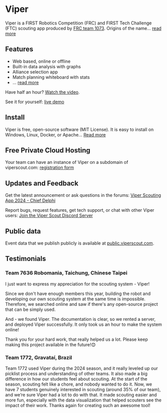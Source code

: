# Viper

Viper is a FIRST Robotics Competition (FRC) and FIRST Tech Challenge (FTC) scouting app produced by [FRC team 1073](https://www.frc1073.org/). Origins of the name... [read more](/about.html)

## Features

 - Web based, online or offline
 - Built-in data analysis with graphs
 - Alliance selection app
 - Match planning whiteboard with stats
 - ... [read more](/features.html)
 
Have half an hour? [Watch the video](https://drive.google.com/file/d/18dF44_FT35HEZ7824Iv5jhn8GvhnvuFO/view).

See it for yourself: [live demo](https://demo.viperscout.com/)

## Install

Viper is free, open-source software (MIT License). It is easy to install on Windows, Linux, Docker, or Apache... [Read more](/install.html)

## Free Private Cloud Hosting

Your team can have an instance of Viper on a subdomain of viperscout.com: [registration form](/cloud-hosting-request.html)

## Updates and Feedback

Get the latest announcement or ask questions in the forums: [Viper Scouting App 2024 - Chief Delphi](https://www.chiefdelphi.com/t/viper-scouting-app-2024/)

Report bugs, request features, get tech support, or chat with other Viper users: [Join the Viper Scout Discord Server](https://discord.gg/BsRfgKxHqU)

## Public data

Event data that we publish publicly is available at [public.viperscout.com](https://public.viperscout.com).

## Testimonials

### Team 7636 Robomania, Taichung, Chinese Taipei  

I just want to express my appreciation for the scouting system - Viper!

Since we don't have enough members this year,  building the robot and developing our own scouting system at the same time is impossible. Therefore, we searched online and saw if there's any open-source project that can be simply used.

And - we found Viper. The documentation is clear, so we rented a server, and deployed Viper successfully. It only took us an hour to make the system online!

Thank you for your hard work, that really helped us a lot. Please keep making this project available in the future!😊

### Team 1772, Gravataí, Brazil

Team 1772 used Viper during the 2024 season, and it really leveled up our picklist process and understanding of other teams. It also made a big difference in how our students feel about scouting. At the start of the season, scouting felt like a chore, and nobody wanted to do it. Now, we have 7 students genuinely interested in scouting (around 35% of our team), and we’re sure Viper had a lot to do with that. It made scouting easier and more fun, especially with the data visualization that helped scouters see the impact of their work. Thanks again for creating such an awesome tool!
